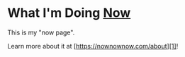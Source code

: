 # What I'm Doing [Now][1]

This is my "now page".

Learn more about it at [https://nownownow.com/about][1]!

<!-- Links -->

[1]: https://nownownow.com/about
